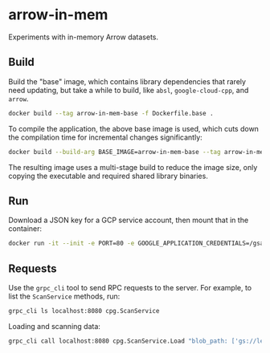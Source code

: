 # arrow-in-mem

Experiments with in-memory Arrow datasets.

## Build

Build the "base" image, which contains library dependencies that rarely need updating,
but take a while to build, like `absl`, `google-cloud-cpp`, and `arrow`.

```bash
docker build --tag arrow-in-mem-base -f Dockerfile.base .
```

To compile the application, the above base image is used, which cuts down the
compilation time for incremental changes significantly:

```bash
docker build --build-arg BASE_IMAGE=arrow-in-mem-base --tag arrow-in-mem .
```

The resulting image uses a multi-stage build to reduce the image size, only copying the
executable and required shared library binaries.

## Run

Download a JSON key for a GCP service account, then mount that in the container:

```bash
docker run -it --init -e PORT=80 -e GOOGLE_APPLICATION_CREDENTIALS=/gsa-key/key.json -v $HOME/Downloads/key.json:/gsa-key/key.json -p 8080:80 arrow-in-mem
```

## Requests

Use the `grpc_cli` tool to send RPC requests to the server. For example, to list the `ScanService` methods, run:

```bash
grpc_cli ls localhost:8080 cpg.ScanService
```

Loading and scanning data:

```bash
grpc_cli call localhost:8080 cpg.ScanService.Load "blob_path: ['gs://leo-tmp-au/gnomad_popmax_af.parquet/part-00000-357cb06c-5e3f-4d73-80fa-3f65a6f41836-c000.snappy.parquet', 'gs://leo-tmp-au/gnomad_popmax_af.parquet/part-00001-357cb06c-5e3f-4d73-80fa-3f65a6f41836-c000.snappy.parquet']"
```
